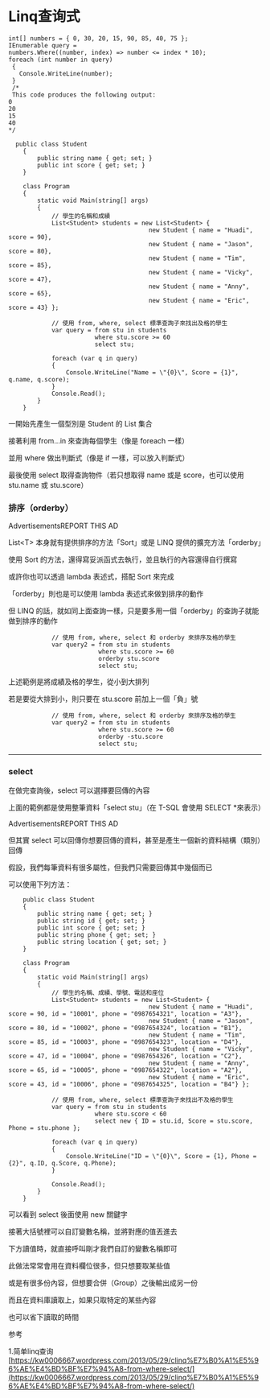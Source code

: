 # Linq查询式

```
int[] numbers = { 0, 30, 20, 15, 90, 85, 40, 75 };
IEnumerable query = 
numbers.Where((number, index) => number <= index * 10);
foreach (int number in query)
 { 
   Console.WriteLine(number); 
 } 
 /* 
 This code produces the following output:
0 
20 
15 
40 
*/
```

&#x20;

```
  public class Student
    {
        public string name { get; set; }
        public int score { get; set; }
    }
   
    class Program
    {
        static void Main(string[] args)
        {
            // 學生的名稱和成績
            List<Student> students = new List<Student> {
                                       new Student { name = "Huadi", score = 90},
                                       new Student { name = "Jason", score = 80},
                                       new Student { name = "Tim", score = 85},
                                       new Student { name = "Vicky", score = 47},
                                       new Student { name = "Anny", score = 65},
                                       new Student { name = "Eric", score = 43} };
 
            // 使用 from, where, select 標準查詢子來找出及格的學生
            var query = from stu in students
                        where stu.score >= 60
                        select stu;
 
            foreach (var q in query)
            {
                Console.WriteLine("Name = \"{0}\", Score = {1}", q.name, q.score);
            }
            Console.Read();
        }
    }
```

&#x20;

一開始先產生一個型別是 Student 的 List 集合

接著利用 from…in 來查詢每個學生（像是 foreach 一樣）

並用 where 做出判斷式（像是 if 一樣，可以放入判斷式）

最後使用 select 取得查詢物件（若只想取得 name 或是 score，也可以使用 stu.name 或 stu.score）



### 排序（orderby）

&#x20;

AdvertisementsREPORT THIS AD

List\<T> 本身就有提供排序的方法「Sort」或是 LINQ 提供的擴充方法「orderby」

使用 Sort 的方法，還得寫妥派函式去執行，並且執行的內容還得自行撰寫

或許你也可以透過 lambda 表述式，搭配 Sort 來完成

「orderby」則也是可以使用 lambda 表述式來做到排序的動作

但 LINQ 的話，就如同上面查詢一樣，只是要多用一個「orderby」的查詢子就能做到排序的動作

&#x20;

```
            // 使用 from, where, select 和 orderby 來排序及格的學生
            var query2 = from stu in students
                         where stu.score >= 60
                         orderby stu.score
                         select stu;
```

&#x20;

上述範例是將成績及格的學生，從小到大排列

若是要從大排到小，則只要在 stu.score 前加上一個「負」號

&#x20;

```
            // 使用 from, where, select 和 orderby 來排序及格的學生
            var query2 = from stu in students
                         where stu.score >= 60
                         orderby -stu.score
                         select stu;
```

&#x20;

***

### select

&#x20;

在做完查詢後，select 可以選擇要回傳的內容

上面的範例都是使用整筆資料「select stu」（在 T-SQL 會使用 SELECT \*來表示）

AdvertisementsREPORT THIS AD

但其實 select 可以回傳你想要回傳的資料，甚至是產生一個新的資料結構（類別）回傳

假設，我們每筆資料有很多屬性，但我們只需要回傳其中幾個而已

可以使用下列方法：

&#x20;

```
    public class Student
    {
        public string name { get; set; }
        public string id { get; set; }
        public int score { get; set; }
        public string phone { get; set; }
        public string location { get; set; }
    }

    class Program
    {
        static void Main(string[] args)
        {
            // 學生的名稱、成績、學號、電話和座位
            List<Student> students = new List<Student> { 
                                       new Student { name = "Huadi", score = 90, id = "10001", phone = "0987654321", location = "A3"},
                                       new Student { name = "Jason", score = 80, id = "10002", phone = "0987654324", location = "B1"},
                                       new Student { name = "Tim", score = 85, id = "10003", phone = "0987654323", location = "D4"},
                                       new Student { name = "Vicky", score = 47, id = "10004", phone = "0987654326", location = "C2"},
                                       new Student { name = "Anny", score = 65, id = "10005", phone = "0987654322", location = "A2"},
                                       new Student { name = "Eric", score = 43, id = "10006", phone = "0987654325", location = "B4"} };

            // 使用 from, where, select 標準查詢子來找出不及格的學生
            var query = from stu in students
                        where stu.score < 60
                        select new { ID = stu.id, Score = stu.score, Phone = stu.phone };

            foreach (var q in query)
            {
                Console.WriteLine("ID = \"{0}\", Score = {1}, Phone = {2}", q.ID, q.Score, q.Phone); 
            }

            Console.Read();
        }
    }
```

&#x20;

可以看到 select 後面使用 new 關鍵字

接著大括號裡可以自訂變數名稱，並將對應的值丟進去

下方讀值時，就直接呼叫剛才我們自訂的變數名稱即可

此做法常常會用在資料欄位很多，但只想要取某些值

或是有很多份內容，但想要合併（Group）之後輸出成另一份

而且在資料庫讀取上，如果只取特定的某些內容

也可以省下讀取的時間

参考

1.简单linq查询[https://kw0006667.wordpress.com/2013/05/29/clinq%E7%B0%A1%E5%96%AE%E4%BD%BF%E7%94%A8-from-where-select/](https://kw0006667.wordpress.com/2013/05/29/clinq%E7%B0%A1%E5%96%AE%E4%BD%BF%E7%94%A8-from-where-select/)
